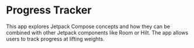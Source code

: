 # Progress Tracker

This app explores Jetpack Compose concepts and how they can be combined with other Jetpack components like Room or Hilt. The app allows users to track progress at lifting weights.
